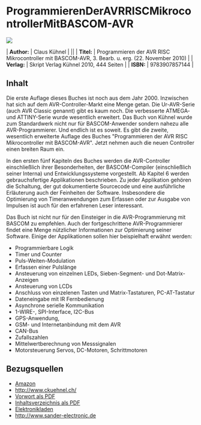 # ProgrammierenDerAVRRISCMikrocontrollerMitBASCOM-AVR

![][1]



| **Author:** | Claus Kühnel                                                                                     |
||
| **Titel:**  | Programmieren der AVR RISC Mikrocontroller mit BASCOM-AVR, 3. Bearb. u. erg. (22. November 2010) |
| **Verlag:** | Skript Verlag Kühnel 2010, 444 Seiten                                                            |
| **ISBN:**   | 9783907857144                                                                                    |



## Inhalt

Die erste Auflage dieses Buches ist noch aus dem Jahr 2000. Inzwischen hat sich auf dem AVR-Controller-Markt eine Menge getan. Die Ur-AVR-Serie (auch AVR Classic genannt) gibt es kaum noch. Die verbesserte ATMEGA- und ATTINY-Serie wurde wesentlich erweitert. Das Buch von Kühnel wurde zum Standardwerk nicht nur für BASCOM-Anwender sondern nahezu alle AVR-Programmierer. Und endlich ist es soweit. Es gibt die zweite, wesentlich erweiterte Auflage des Buches "Programmieren der AVR RISC Mikrocontroller mit BASCOM-AVR". Jetzt nehmen auch die neuen Controller einen breiten Raum ein. 

In den ersten fünf Kapiteln des Buches werden die AVR-Controller einschließlich ihrer Besonderheiten, der BASCOM-Compiler (einschließlich seiner Interna) und Entwicklungssysteme vorgestellt. Ab Kapitel 6 werden gebrauchsfertige Applikationen beschrieben. Zu jeder Applikation gehören die Schaltung, der gut dokumentierte Sourcecode und eine ausführliche Erläuterung auch der Feinheiten der Software. Insbesondere die Optimierung von Timeranwendungen zum Erfassen oder zur Ausgabe von Impulsen ist auch für den erfahrenen Leser interessant. 

Das Buch ist nicht nur für den Einsteiger in die AVR-Programmierung mit BASCOM zu empfehlen. Auch der fortgeschrittene AVR-Programmierer findet eine Menge nützlicher Informationen zur Optimierung seiner Software. Einige der Applikationen sollen hier beispielhaft erwähnt werden: 



*   Programmierbare Logik 
*   Timer und Counter 
*   Puls-Weiten-Modulation 
*   Erfassen einer Pulslänge 
*   Ansteuerung von einzelnen LEDs, Sieben-Segment- und Dot-Matrix-Anzeigen 
*   Ansteuerung von LCDs 
*   Anschluss von einzelenen Tasten und Matrix-Tastaturen, PC-AT-Tastatur 
*   Dateneingabe mit IR Fernbedienung 
*   Asynchrone serielle Kommunikation 
*   1-WIRE-, SPI-Interface, I2C-Bus 
*   GPS-Anwendung, 
*   GSM- und Internetanbindung mit dem AVR 
*   CAN-Bus 
*   Zufallszahlen 
*   Mittelwertberechnung von Messsignalen 
*   Motorsteuerung Servos, DC-Motoren, Schrittmotoren 



## Bezugsquellen

*   [Amazon][2] 
*   <http://www.ckuehnel.ch/> 
*   [Vorwort als PDF][3] 
*   [Inhaltsverzeichnis als PDF][4] 
*   [Elektronikladen][5] 
*   <http://www.sander-electronic.de>

 [1]: http://www.asurowiki.de/pmwiki/uploads/Main/kuehnel.jpg
 [2]: http://www.amazon.de/exec/obidos/redirect?link_code=as2&path=ASIN/3907857143&tag=asurowiki-21&camp=1638&creative=6742%22
 [3]: http://www.ckskript.ch/PDF/Vorwort%20BASCOM-AVR%20Buch%203.pdf
 [4]: http://www.ckskript.ch/PDF/Inhalt%20BASCOM-AVR%203.pdf
 [5]: http://elmicro.com/de/books.html